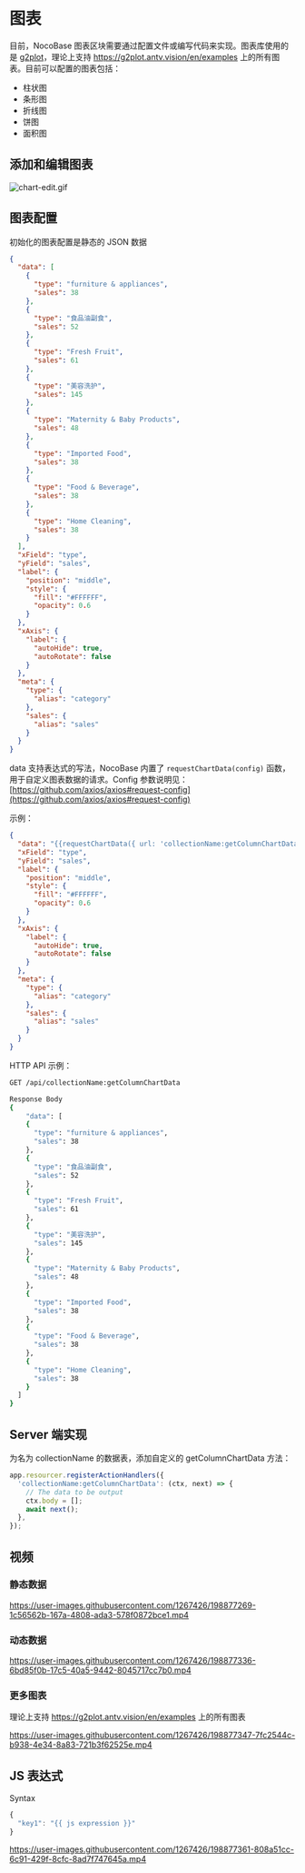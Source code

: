 # 图表

目前，NocoBase 图表区块需要通过配置文件或编写代码来实现。图表库使用的是 [g2plot](https://g2plot.antv.vision/en/examples)，理论上支持 https://g2plot.antv.vision/en/examples 上的所有图表。目前可以配置的图表包括：

- 柱状图
- 条形图
- 折线图
- 饼图
- 面积图

## 添加和编辑图表

![chart-edit.gif](./charts/chart-edit.gif)

## 图表配置

初始化的图表配置是静态的 JSON 数据

```json
{
  "data": [
    {
      "type": "furniture & appliances",
      "sales": 38
    },
    {
      "type": "食品油副食",
      "sales": 52
    },
    {
      "type": "Fresh Fruit",
      "sales": 61
    },
    {
      "type": "美容洗护",
      "sales": 145
    },
    {
      "type": "Maternity & Baby Products",
      "sales": 48
    },
    {
      "type": "Imported Food",
      "sales": 38
    },
    {
      "type": "Food & Beverage",
      "sales": 38
    },
    {
      "type": "Home Cleaning",
      "sales": 38
    }
  ],
  "xField": "type",
  "yField": "sales",
  "label": {
    "position": "middle",
    "style": {
      "fill": "#FFFFFF",
      "opacity": 0.6
    }
  },
  "xAxis": {
    "label": {
      "autoHide": true,
      "autoRotate": false
    }
  },
  "meta": {
    "type": {
      "alias": "category"
    },
    "sales": {
      "alias": "sales"
    }
  }
}

```

data 支持表达式的写法，NocoBase 内置了 `requestChartData(config)` 函数，用于自定义图表数据的请求。Config 参数说明见： [https://github.com/axios/axios#request-config](https://github.com/axios/axios#request-config)

示例：

```json
{
  "data": "{{requestChartData({ url: 'collectionName:getColumnChartData' })}}",
  "xField": "type",
  "yField": "sales",
  "label": {
    "position": "middle",
    "style": {
      "fill": "#FFFFFF",
      "opacity": 0.6
    }
  },
  "xAxis": {
    "label": {
      "autoHide": true,
      "autoRotate": false
    }
  },
  "meta": {
    "type": {
      "alias": "category"
    },
    "sales": {
      "alias": "sales"
    }
  }
}

```

HTTP API 示例：

```bash
GET /api/collectionName:getColumnChartData

Response Body
{
    "data": [
    {
      "type": "furniture & appliances",
      "sales": 38
    },
    {
      "type": "食品油副食",
      "sales": 52
    },
    {
      "type": "Fresh Fruit",
      "sales": 61
    },
    {
      "type": "美容洗护",
      "sales": 145
    },
    {
      "type": "Maternity & Baby Products",
      "sales": 48
    },
    {
      "type": "Imported Food",
      "sales": 38
    },
    {
      "type": "Food & Beverage",
      "sales": 38
    },
    {
      "type": "Home Cleaning",
      "sales": 38
    }
  ]
}

```

## Server 端实现

为名为 collectionName 的数据表，添加自定义的 getColumnChartData 方法：

```js
app.resourcer.registerActionHandlers({
  'collectionName:getColumnChartData': (ctx, next) => {
    // The data to be output
    ctx.body = [];
    await next();
  },
});

```

## 视频

### 静态数据

https://user-images.githubusercontent.com/1267426/198877269-1c56562b-167a-4808-ada3-578f0872bce1.mp4


### 动态数据

https://user-images.githubusercontent.com/1267426/198877336-6bd85f0b-17c5-40a5-9442-8045717cc7b0.mp4


### 更多图表
理论上支持 https://g2plot.antv.vision/en/examples 上的所有图表

https://user-images.githubusercontent.com/1267426/198877347-7fc2544c-b938-4e34-8a83-721b3f62525e.mp4

## JS 表达式

Syntax

```js
{
  "key1": "{{ js expression }}"
}
```

https://user-images.githubusercontent.com/1267426/198877361-808a51cc-6c91-429f-8cfc-8ad7f747645a.mp4

